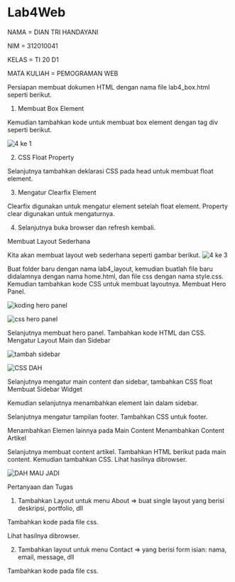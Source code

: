 # Lab4Web


NAMA             = DIAN TRI HANDAYANI

NIM              = 312010041

KELAS            = TI 20 D1

MATA KULIAH      = PEMOGRAMAN WEB



Persiapan membuat dokumen HTML dengan nama file lab4_box.html seperti berikut.

1. Membuat Box Element

Kemudian tambahkan kode untuk membuat box element dengan tag div seperti berikut.

![4 ke 1](https://user-images.githubusercontent.com/101880835/162362278-fce0affe-e0e0-4a8c-84b2-a9e9894fc61b.png)

2. CSS Float Property

Selanjutnya tambahkan deklarasi CSS pada head untuk membuat float element.

3. Mengatur Clearfix Element

Clearfix digunakan untuk mengatur element setelah float element. Property clear digunakan untuk mengaturnya.

4. Selanjutnya buka browser dan refresh kembali.



Membuat Layout Sederhana

Kita akan membuat layout web sederhana seperti gambar berikut.
![4 ke 3](https://user-images.githubusercontent.com/101880835/162362223-4a6977ea-97f2-4ed1-aa94-e1e6aebcdbfc.png)

Buat folder baru dengan nama lab4_layout, kemudian buatlah file baru didalamnya dengan nama home.html, dan file css dengan nama style.css.
Kemudian tambahkan kode CSS untuk membuat layoutnya.
Membuat Hero Panel.

![koding hero panel](https://user-images.githubusercontent.com/101880835/162361950-5e1db7a3-b939-457b-a4a3-2197d4a0c799.png)

![css hero panel](https://user-images.githubusercontent.com/101880835/162361914-5bfac6aa-f4bb-46ef-8dcd-f1d7a05f5804.png)

Selanjutnya membuat hero panel. Tambahkan kode HTML dan CSS.
Mengatur Layout Main dan Sidebar

![tambah sidebar](https://user-images.githubusercontent.com/101880835/162361889-e89b69c3-ec85-46fa-a9ce-d160a371cded.png)

![CSS DAH](https://user-images.githubusercontent.com/101880835/162361641-fc69e7f3-17fb-4727-aeaa-25697c2833f8.png)

Selanjutnya mengatur main content dan sidebar, tambahkan CSS float
Membuat Sidebar Widget

Kemudian selanjutnya menambahkan element lain dalam sidebar.

Selanjutnya mengatur tampilan footer. Tambahkan CSS untuk footer.

Menambahkan Elemen lainnya pada Main Content
Menambahkan Content Artikel

Selanjutnya membuat content artikel. Tambahkan HTML berikut pada main content.
Kemudian tambahkan CSS.
Lihat hasilnya dibrowser.

![DAH MAU JADI](https://user-images.githubusercontent.com/101880835/162361709-3e61c940-6b2b-4b68-8346-7ccc010f8dd2.png)

Pertanyaan dan Tugas

1. Tambahkan Layout untuk menu About
=> buat single layout yang berisi deskripsi, portfolio, dll

Tambahkan kode pada file css.

Lihat hasilnya dibrowser.

2. Tambahkan layout untuk menu Contact
=> yang berisi form isian: nama, email, message, dll

Tambahkan kode pada file css.

